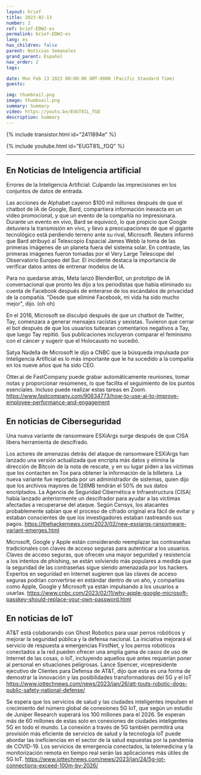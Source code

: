 ```yaml
---
layout: brief
title: 2023-02-13
number: 2
ref: brief-EDW2-es
permalink: brief-EDW2-es
lang: es
has_children: false
parent: Noticias Semanales
grand_parent: Español
nav_order: 2
tags:

date: Mon Feb 13 2023 00:00:00 GMT-0800 (Pacific Standard Time)
guests:

img: thumbnail.png
image: thumbnail.png
summary: Summary
video: https://youtu.be/EUGT81L_fGQ
description: Summary
---
```


{% include transistor.html id="2411894e" %}



{% include youtube.html id="EUGT81L_fGQ" %}

---

## En Noticias de Inteligencia artificial

Errores de la Inteligencia Artificial: Culpando las imprecisiones en los conjuntos de datos de entrada.

Las acciones de Alphabet cayeron $100 mil millones después de que el chatbot de IA de Google, Bard, compartiera información inexacta en un video promocional, y que un evento de la compañía no impresionara. Durante un evento en vivo, Bard se equivocó, lo que propicio que Google detuviera la transmisión en vivo, y llevo a preocupaciones de que el gigante tecnológico está perdiendo terreno ante su rival, Microsoft. Reuters informó que Bard atribuyó al Telescopio Espacial James Webb la toma de las primeras imágenes de un planeta fuera del sistema solar. En contraste, las primeras imágenes fueron tomadas por el Very Large Telescope del Observatorio Europeo del Sur. El incidente destaca la importancia de verificar datos antes de entrenar modelos de IA.

Para no quedarse atrás, Meta lanzó BlenderBot, un prototipo de IA conversacional que pronto les dijo a los periodistas que había eliminado su cuenta de Facebook después de enterarse de los escándalos de privacidad de la compañía. "Desde que eliminé Facebook, mi vida ha sido mucho mejor", dijo. (oh oh)

En el 2016, Microsoft se disculpó después de que un chatbot de Twitter, Tay, comenzara a generar mensajes racistas y sexistas. Tuvieron que cerrar el bot después de que los usuarios tuitearan comentarios negativos a Tay, que luego Tay repitió. Sus publicaciones incluyeron comparar el feminismo con el cáncer y sugerir que el Holocausto no sucedió.

Satya Nadella de Microsoft le dijo a CNBC que la búsqueda impulsada por Inteligencia Artificial es lo más importante que le ha sucedido a la compañía en los nueve años que ha sido CEO.

Otter.ai de FastCompany puede grabar automáticamente reuniones, tomar notas y proporcionar resúmenes, lo que facilita el seguimiento de los puntos esenciales. Incluso puede realizar estas tareas en Zoom. https://www.fastcompany.com/90834773/how-to-use-ai-to-improve-employee-performance-and-engagement

## En noticias de Ciberseguridad

Una nueva variante de ransomware ESXiArgs surge después de que CISA libera herramienta de descifrado.

Los actores de amenazas detrás del ataque de ransomware ESXiArgs han lanzado una versión actualizada que encripta más datos y elimina la dirección de Bitcoin de la nota de rescate, y en su lugar piden a las víctimas que los contacten en Tox para obtener la información de la billetera. La nueva variante fue reportada por un administrador de sistemas, quien dijo que los archivos mayores de 128MB tendrán el 50% de sus datos encriptados. La Agencia de Seguridad Cibernética e Infraestructura (CISA) había lanzado anteriormente un descifrador para ayudar a las víctimas afectadas a recuperarse del ataque. Según Censys, los atacantes probablemente sabían que el proceso de cifrado original era fácil de evitar y estaban conscientes de que los investigadores estaban rastreando sus pagos. https://thehackernews.com/2023/02/new-esxiargs-ransomware-variant-emerges.html

Microsoft, Google y Apple están considerando reemplazar las contraseñas tradicionales con claves de acceso seguras para autenticar a los usuarios. Claves de acceso seguras, que ofrecen una mayor seguridad y resistencia a los intentos de phishing, se están volviendo más populares a medida que la seguridad de las contraseñas sigue siendo amenazada por los hackers. Expertos en seguridad en Internet sugieren que las claves de acceso seguras podrían convertirse en estándar dentro de un año, y compañías como Apple, Google y Microsoft ya están impulsando a los usuarios a usarlas. https://www.cnbc.com/2023/02/11/why-apple-google-microsoft-passkey-should-replace-your-own-password.html

## En noticias de IoT

AT&T está colaborando con Ghost Robotics para usar perros robóticos y mejorar la seguridad pública y la defensa nacional. La iniciativa mejorará el servicio de respuesta a emergencias FirstNet, y los perros robóticos conectados a la red pueden ofrecer una amplia gama de casos de uso de Internet de las cosas, o IoT, incluyendo aquellos que antes requerían poner al personal en situaciones peligrosas. Lance Spencer, vicepresidente ejecutivo de Clientes para Defensa de AT&T, dijo que esta es una forma de demostrar la innovación y las posibilidades transformadoras del 5G y el IoT https://www.iottechnews.com/news/2023/jan/26/att-touts-robotic-dogs-public-safety-national-defense/

Se espera que los servicios de salud y las ciudades inteligentes impulsen el crecimiento del número global de conexiones 5G IoT, que según un estudio de Juniper Research superará los 100 millones para el 2026. Se esperan más de 60 millones de estas solo en conexiones de ciudades inteligentes 5G en todo el mundo. La conexión a través de 5G también permitirá una provisión más eficiente de servicios de salud y la tecnología IoT puede abordar las ineficiencias en el sector de la salud expuestas por la pandemia de COVID-19. Los servicios de emergencia conectados, la telemedicina y la monitorización remota en tiempo real serán las aplicaciones más útiles de 5G IoT. https://www.iottechnews.com/news/2023/jan/24/5g-iot-connections-exceed-100m-by-2026/ 

